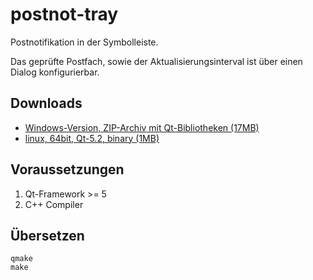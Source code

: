 postnot-tray
============

Postnotifikation in der Symbolleiste.

Das geprüfte Postfach, sowie der Aktualisierungsinterval ist über
einen Dialog konfigurierbar.

Downloads
---------

- [Windows-Version, ZIP-Archiv mit Qt-Bibliotheken (17MB)](https://dl.dropboxusercontent.com/u/4480138/postnot-tray-dist.zip)
- [linux, 64bit, Qt-5.2, binary (1MB)](https://dl.dropboxusercontent.com/u/4480138/postnot-tray)

Voraussetzungen
---------------

1. Qt-Framework >= 5
2. C++ Compiler

Übersetzen
----------

    qmake
    make

